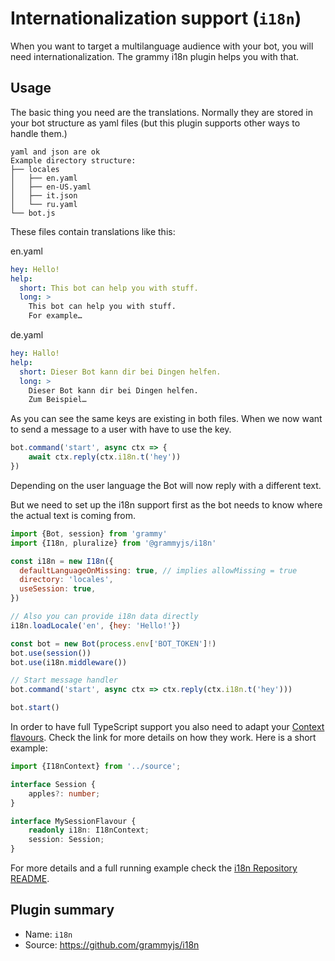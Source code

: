 # Internationalization support (`i18n`)

When you want to target a multilanguage audience with your bot, you will need internationalization.
The grammy i18n plugin helps you with that.

## Usage

The basic thing you need are the translations.
Normally they are stored in your bot structure as yaml files (but this plugin supports other ways to handle them.)

```plaintext
yaml and json are ok
Example directory structure:
├── locales
│   ├── en.yaml
│   ├── en-US.yaml
│   ├── it.json
│   └── ru.yaml
└── bot.js
```

These files contain translations like this:

en.yaml
```yaml
hey: Hello!
help:
  short: This bot can help you with stuff.
  long: >
    This bot can help you with stuff.
    For example…
```

de.yaml
```yaml
hey: Hallo!
help:
  short: Dieser Bot kann dir bei Dingen helfen.
  long: >
    Dieser Bot kann dir bei Dingen helfen.
    Zum Beispiel…
```

As you can see the same keys are existing in both files.
When we now want to send a message to a user with have to use the key.
```ts
bot.command('start', async ctx => {
    await ctx.reply(ctx.i18n.t('hey'))
})
```

Depending on the user language the Bot will now reply with a different text.

But we need to set up the i18n support first as the bot needs to know where the actual text is coming from.

```js
import {Bot, session} from 'grammy'
import {I18n, pluralize} from '@grammyjs/i18n'

const i18n = new I18n({
  defaultLanguageOnMissing: true, // implies allowMissing = true
  directory: 'locales',
  useSession: true,
})

// Also you can provide i18n data directly
i18n.loadLocale('en', {hey: 'Hello!'})

const bot = new Bot(process.env['BOT_TOKEN']!)
bot.use(session())
bot.use(i18n.middleware())

// Start message handler
bot.command('start', async ctx => ctx.reply(ctx.i18n.t('hey')))

bot.start()
```

In order to have full TypeScript support you also need to adapt your [Context flavours](/guide/context.md#context-flavours). Check the link for more details on how they work. Here is a short example:

```ts
import {I18nContext} from '../source';

interface Session {
	apples?: number;
}

interface MySessionFlavour {
	readonly i18n: I18nContext;
    session: Session;
}
```

For more details and a full running example check the [i18n Repository README](https://github.com/grammyjs/i18n#readme).

## Plugin summary

- Name: `i18n`
- Source: <https://github.com/grammyjs/i18n>
